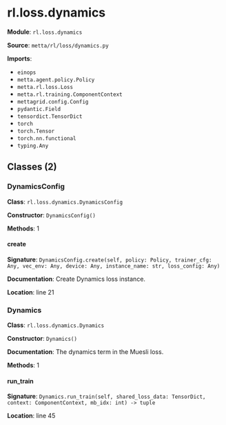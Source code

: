 # rl.loss.dynamics

**Module**: `rl.loss.dynamics`

**Source**: `metta/rl/loss/dynamics.py`

**Imports**:
- `einops`
- `metta.agent.policy.Policy`
- `metta.rl.loss.Loss`
- `metta.rl.training.ComponentContext`
- `mettagrid.config.Config`
- `pydantic.Field`
- `tensordict.TensorDict`
- `torch`
- `torch.Tensor`
- `torch.nn.functional`
- `typing.Any`

## Classes (2)

### DynamicsConfig

**Class**: `rl.loss.dynamics.DynamicsConfig`

**Constructor**: `DynamicsConfig()`

**Methods**: 1

#### create

**Signature**: `DynamicsConfig.create(self, policy: Policy, trainer_cfg: Any, vec_env: Any, device: Any, instance_name: str, loss_config: Any)`

**Documentation**: Create Dynamics loss instance.

**Location**: line 21


### Dynamics

**Class**: `rl.loss.dynamics.Dynamics`

**Constructor**: `Dynamics()`

**Documentation**: The dynamics term in the Muesli loss.

**Methods**: 1

#### run_train

**Signature**: `Dynamics.run_train(self, shared_loss_data: TensorDict, context: ComponentContext, mb_idx: int) -> tuple`

**Location**: line 45


